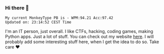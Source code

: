 ### Hi there 👋
<!-- PB START -->
```
My current MonkeyType PB is - WPM:94.21 Acc:97.42
Updated on: 23:14:52 CEST Time
```
<!-- PB END -->
I'm an IT person, just overall. I like CTFs, hacking, coding games, making Python apps. Just a lot of stuff.
You can check out my website [here](https://skill3472.github.io/).
I will probably add some interesting stuff here, when I get the idea to do so. Take care ❤️
